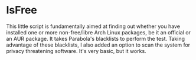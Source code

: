 # IsFree
This little script is fundamentally aimed at finding out whether you have installed one or more non-free/libre Arch Linux packages, be it an official or an AUR package. It takes Parabola's blacklists to perform the test. Taking advantage of these 
blacklists, I also added an option to scan the system for privacy threatening software. It's very basic, but it works.
